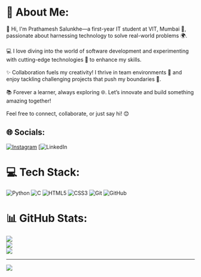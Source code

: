 # 💫 About Me:
👋 Hi, I'm Prathamesh Salunkhe—a first-year IT student at VIT, Mumbai 🏫, passionate about harnessing technology to solve real-world problems 🌍.  <br><br>💻 I love diving into the world of software development and experimenting with cutting-edge technologies 🔧 to enhance my skills.  <br><br>✨ Collaboration fuels my creativity! I thrive in team environments 🤝 and enjoy tackling challenging projects that push my boundaries 🚀.  <br><br>📚 Forever a learner, always exploring 🌐. Let’s innovate and build something amazing together!  <br><br>Feel free to connect, collaborate, or just say hi! 😊


## 🌐 Socials:
[![Instagram](https://img.shields.io/badge/Instagram-%23E4405F.svg?logo=Instagram&logoColor=white)](https://instagram.com/prathamesh04._) 
[![LinkedIn](https://www.linkedin.com/in/prathamesh-salunkhe-85b95932a/) 

# 💻 Tech Stack:
![Python](https://img.shields.io/badge/python-3670A0?style=for-the-badge&logo=python&logoColor=ffdd54) ![C](https://img.shields.io/badge/c-%2300599C.svg?style=for-the-badge&logo=c&logoColor=white) ![HTML5](https://img.shields.io/badge/html5-%23E34F26.svg?style=for-the-badge&logo=html5&logoColor=white) ![CSS3](https://img.shields.io/badge/css3-%231572B6.svg?style=for-the-badge&logo=css3&logoColor=white) ![Git](https://img.shields.io/badge/git-%23F05033.svg?style=for-the-badge&logo=git&logoColor=white) ![GitHub](https://img.shields.io/badge/github-%23121011.svg?style=for-the-badge&logo=github&logoColor=white)
# 📊 GitHub Stats:
![](https://github-readme-stats.vercel.app/api?username=Pratham0406&theme=dark&hide_border=false&include_all_commits=true&count_private=true)<br/>
![](https://github-readme-streak-stats.herokuapp.com/?user=Pratham0406&theme=dark&hide_border=false)<br/>
![](https://github-readme-stats.vercel.app/api/top-langs/?username=Pratham0406&theme=dark&hide_border=false&include_all_commits=true&count_private=true&layout=compact)

---
[![](https://visitcount.itsvg.in/api?id=Pratham0406&icon=0&color=0)](https://visitcount.itsvg.in)

<!-- Proudly created with GPRM ( https://gprm.itsvg.in ) -->
